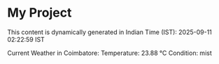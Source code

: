 # My Project

This content is dynamically generated in Indian Time (IST): 2025-09-11 02:22:59 IST


Current Weather in Coimbatore:
Temperature: 23.88 °C
Condition: mist
